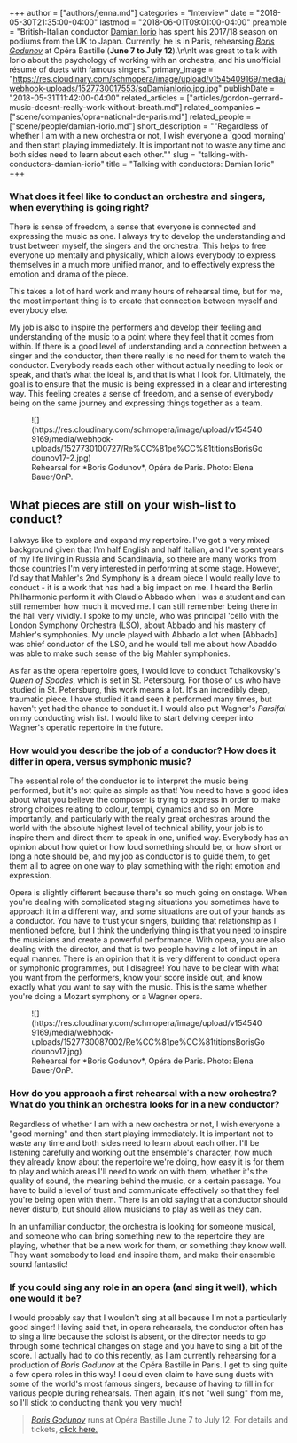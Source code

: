 +++
author = ["authors/jenna.md"]
categories = "Interview"
date = "2018-05-30T21:35:00-04:00"
lastmod = "2018-06-01T09:01:00-04:00"
preamble = "British-Italian conductor [Damian Iorio](/scene/people/damian-iorio/) has spent his 2017/18 season on podiums from the UK to Japan. Currently, he is in Paris, rehearsing [*Boris Godunov*](https://www.operadeparis.fr/en/season-17-18/opera/boris-godounov) at Opéra Bastille (**June 7 to July 12**).\n\nIt was great to talk with Iorio about the psychology of working with an orchestra, and his unofficial résumé of duets with famous singers."
primary_image = "https://res.cloudinary.com/schmopera/image/upload/v1545409169/media/webhook-uploads/1527730017553/sqDamianIorio.jpg.jpg"
publishDate = "2018-05-31T11:42:00-04:00"
related_articles = ["articles/gordon-gerrard-music-doesnt-really-work-without-breath.md"]
related_companies = ["scene/companies/opra-national-de-paris.md"]
related_people = ["scene/people/damian-iorio.md"]
short_description = "&quot;Regardless of whether I am with a new orchestra or not, I wish everyone a &#039;good morning&#039; and then start playing immediately. It is important not to waste any time and both sides need to learn about each other.&quot;"
slug = "talking-with-conductors-damian-iorio"
title = "Talking with conductors: Damian Iorio"
+++

### What does it feel like to conduct an orchestra and singers, when everything is going right?

There is sense of freedom, a sense that everyone is connected and expressing the music as one. I always try to develop the understanding and trust between myself, the singers and the orchestra. This helps to free everyone up mentally and physically, which allows everybody to express themselves in a much more unified manor, and to effectively express the emotion and drama of the piece. 

This takes a lot of hard work and many hours of rehearsal time, but for me, the most important thing is to create that connection between myself and everybody else.

My job is also to inspire the performers and develop their feeling and understanding of the music to a point where they feel that it comes from within. If there is a good level of understanding and a connection between a singer and the conductor, then there really is no need for them to watch the conductor. Everybody reads each other without actually needing to look or speak, and that’s what the ideal is, and that is what I look for. Ultimately, the goal is to ensure that the music is being expressed in a clear and interesting way. This feeling creates a sense of freedom, and a sense of everybody being on the same journey and expressing things together as a team.

<figure data-type="image">
![](https://res.cloudinary.com/schmopera/image/upload/v1545409169/media/webhook-uploads/1527730100727/Re%CC%81pe%CC%81titionsBorisGodounov17-2.jpg)
<figcaption>Rehearsal for *Boris Godunov*, Opéra de Paris. Photo: Elena Bauer/OnP.</figcaption>
</figure>

## What pieces are still on your wish-list to conduct?

I always like to explore and expand my repertoire. I've got a very mixed background given that I'm half English and half Italian, and I've spent years of my life living in Russia and Scandinavia, so there are many works from those countries I'm very interested in performing at some stage. However, I'd say that Mahler's 2nd Symphony is a dream piece I would really love to conduct - it is a work that has had a big impact on me. I heard the Berlin Philharmonic perform it with Claudio Abbado when I was a student and can still remember how much it moved me. I can still remember being there in the hall very vividly. I spoke to my uncle, who was principal 'cello with the London Symphony Orchestra (LSO), about Abbado and his mastery of Mahler's symphonies. My uncle played with Abbado a lot when [Abbado] was chief conductor of the LSO, and he would tell me about how Abaddo was able to make such sense of the big Mahler symphonies.

As far as the opera repertoire goes, I would love to conduct Tchaikovsky's *Queen of Spades*, which is set in St. Petersburg. For those of us who have studied in St. Petersburg, this work means a lot. It's an incredibly deep, traumatic piece. I have studied it and seen it performed many times, but haven't yet had the chance to conduct it. I would also put Wagner's *Parsifal* on my conducting wish list. I would like to start delving deeper into Wagner's operatic repertoire in the future.

### How would you describe the job of a conductor? How does it differ in opera, versus symphonic music?

The essential role of the conductor is to interpret the music being performed, but it's not quite as simple as that! You need to have a good idea about what you believe the composer is trying to express in order to make strong choices relating to colour, tempi, dynamics and so on. More importantly, and particularly with the really great orchestras around the world with the absolute highest level of technical ability, your job is to inspire them and direct them to speak in one, unified way. Everybody has an opinion about how quiet or how loud something should be, or how short or long a note should be, and my job as conductor is to guide them, to get them all to agree on one way to play something with the right emotion and expression.

Opera is slightly different because there's so much going on onstage. When you're dealing with complicated staging situations you sometimes have to approach it in a different way, and some situations are out of your hands as a conductor. You have to trust your singers, building that relationship as I mentioned before, but I think the underlying thing is that you need to inspire the musicians and create a powerful performance. With opera, you are also dealing with the director, and that is two people having a lot of input in an equal manner. There is an opinion that it is very different to conduct opera or symphonic programmes, but I disagree! You have to be clear with what you want from the performers, know your score inside out, and know exactly what you want to say with the music. This is the same whether you're doing a Mozart symphony or a Wagner opera.

<figure data-type="image">
![](https://res.cloudinary.com/schmopera/image/upload/v1545409169/media/webhook-uploads/1527730087002/Re%CC%81pe%CC%81titionsBorisGodounov17.jpg)
<figcaption>Rehearsal for *Boris Godunov*, Opéra de Paris. Photo: Elena Bauer/OnP.</figcaption>
</figure>

### How do you approach a first rehearsal with a new orchestra? What do you think an orchestra looks for in a new conductor?

Regardless of whether I am with a new orchestra or not, I wish everyone a "good morning" and then start playing immediately. It is important not to waste any time and both sides need to learn about each other. I'll be listening carefully and working out the ensemble's character, how much they already know about the repertoire we're doing, how easy it is for them to play and which areas I'll need to work on with them, whether it's the quality of sound, the meaning behind the music, or a certain passage. You have to build a level of trust and communicate effectively so that they feel you're being open with them. There is an old saying that a conductor should never disturb, but should allow musicians to play as well as they can.

In an unfamiliar conductor, the orchestra is looking for someone musical, and someone who can bring something new to the repertoire they are playing, whether that be a new work for them, or something they know well. They want somebody to lead and inspire them, and make their ensemble sound fantastic!

### If you could sing any role in an opera (and sing it well), which one would it be?

I would probably say that I wouldn't sing at all because I'm not a particularly good singer! Having said that, in opera rehearsals, the conductor often has to sing a line because the soloist is absent, or the director needs to go through some technical changes on stage and you have to sing a bit of the score. I actually had to do this recently, as I am currently rehearsing for a production of *Boris Godunov* at the Opéra Bastille in Paris. I get to sing quite a few opera roles in this way! I could even claim to have sung duets with some of the world's most famous singers, because of having to fill in for various people during rehearsals. Then again, it's not "well sung" from me, so I'll stick to conducting thank you very much!

>[*Boris Godunov*](https://www.operadeparis.fr/en/season-17-18/opera/boris-godounov) runs at Opéra Bastille June 7 to July 12. For details and tickets, [click here.](https://www.operadeparis.fr/en/season-17-18/opera/boris-godounov)
